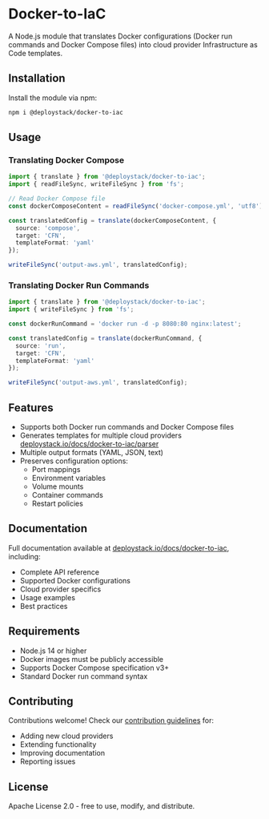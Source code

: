 # Docker-to-IaC

A Node.js module that translates Docker configurations (Docker run commands and Docker Compose files) into cloud provider Infrastructure as Code templates.

## Installation

Install the module via npm:

```sh
npm i @deploystack/docker-to-iac
```

## Usage

### Translating Docker Compose

```typescript
import { translate } from '@deploystack/docker-to-iac';
import { readFileSync, writeFileSync } from 'fs';

// Read Docker Compose file
const dockerComposeContent = readFileSync('docker-compose.yml', 'utf8');

const translatedConfig = translate(dockerComposeContent, {
  source: 'compose',
  target: 'CFN',
  templateFormat: 'yaml'
});

writeFileSync('output-aws.yml', translatedConfig);
```

### Translating Docker Run Commands

```typescript
import { translate } from '@deploystack/docker-to-iac';
import { writeFileSync } from 'fs';

const dockerRunCommand = 'docker run -d -p 8080:80 nginx:latest';

const translatedConfig = translate(dockerRunCommand, {
  source: 'run',
  target: 'CFN',
  templateFormat: 'yaml'
});

writeFileSync('output-aws.yml', translatedConfig);
```

## Features

- Supports both Docker run commands and Docker Compose files
- Generates templates for multiple cloud providers [deploystack.io/docs/docker-to-iac/parser](https://deploystack.io/docs/docker-to-iac/parser)
- Multiple output formats (YAML, JSON, text)
- Preserves configuration options:
  - Port mappings
  - Environment variables
  - Volume mounts
  - Container commands
  - Restart policies

## Documentation

Full documentation available at [deploystack.io/docs/docker-to-iac](https://deploystack.io/docs/docker-to-iac), including:

- Complete API reference
- Supported Docker configurations
- Cloud provider specifics
- Usage examples
- Best practices

## Requirements

- Node.js 14 or higher
- Docker images must be publicly accessible
- Supports Docker Compose specification v3+
- Standard Docker run command syntax

## Contributing

Contributions welcome! Check our [contribution guidelines](https://deploystack.io/docs/docker-to-iac/before-you-start) for:

- Adding new cloud providers
- Extending functionality
- Improving documentation
- Reporting issues

## License

Apache License 2.0 - free to use, modify, and distribute.
